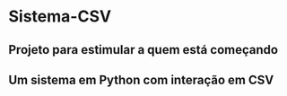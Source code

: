 # Sistema-CSV
## Projeto para estimular a quem está começando

## Um  sistema em Python com interação em CSV
